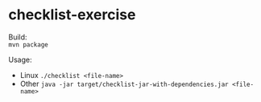 # checklist-exercise

Build:  
```mvn package```

Usage:
* Linux ```./checklist <file-name>```
* Other ```java -jar target/checklist-jar-with-dependencies.jar <file-name>```
  
